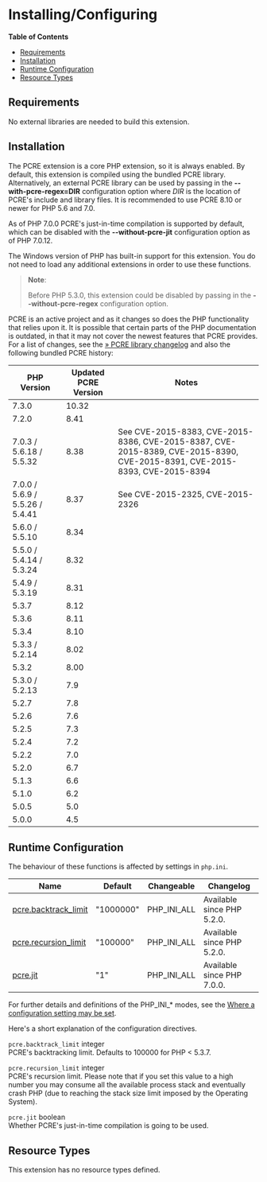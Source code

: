 Installing/Configuring
======================

**Table of Contents**

-   [Requirements](/pcre/setup.html#Requirements)
-   [Installation](/pcre/setup.html#Installation)
-   [Runtime Configuration](/pcre/setup.html#Runtime%20Configuration)
-   [Resource Types](/pcre/setup.html#Resource%20Types)

Requirements
------------

No external libraries are needed to build this extension.

Installation
------------

The PCRE extension is a core PHP extension, so it is always enabled. By
default, this extension is compiled using the bundled PCRE library.
Alternatively, an external PCRE library can be used by passing in the
**--with-pcre-regex=DIR** configuration option where *DIR* is the
location of PCRE's include and library files. It is recommended to use
PCRE 8.10 or newer for PHP 5.6 and 7.0.

As of PHP 7.0.0 PCRE's just-in-time compilation is supported by default,
which can be disabled with the **--without-pcre-jit** configuration
option as of PHP 7.0.12.

The Windows version of PHP has built-in support for this extension. You
do not need to load any additional extensions in order to use these
functions.

> **Note**:
>
> Before PHP 5.3.0, this extension could be disabled by passing in the
> **--without-pcre-regex** configuration option.

PCRE is an active project and as it changes so does the PHP
functionality that relies upon it. It is possible that certain parts of
the PHP documentation is outdated, in that it may not cover the newest
features that PCRE provides. For a list of changes, see the
<a href="http://www.pcre.org/original/changelog.txt" class="link external">» PCRE library changelog</a>
and also the following bundled PCRE history:

| PHP Version                     | Updated PCRE Version | Notes                                                                                                                      |
|---------------------------------|----------------------|----------------------------------------------------------------------------------------------------------------------------|
| 7.3.0                           | 10.32                |                                                                                                                            |
| 7.2.0                           | 8.41                 |                                                                                                                            |
| 7.0.3 / 5.6.18 / 5.5.32         | 8.38                 | See CVE-2015-8383, CVE-2015-8386, CVE-2015-8387, CVE-2015-8389, CVE-2015-8390, CVE-2015-8391, CVE-2015-8393, CVE-2015-8394 |
| 7.0.0 / 5.6.9 / 5.5.26 / 5.4.41 | 8.37                 | See CVE-2015-2325, CVE-2015-2326                                                                                           |
| 5.6.0 / 5.5.10                  | 8.34                 |                                                                                                                            |
| 5.5.0 / 5.4.14 / 5.3.24         | 8.32                 |                                                                                                                            |
| 5.4.9 / 5.3.19                  | 8.31                 |                                                                                                                            |
| 5.3.7                           | 8.12                 |                                                                                                                            |
| 5.3.6                           | 8.11                 |                                                                                                                            |
| 5.3.4                           | 8.10                 |                                                                                                                            |
| 5.3.3 / 5.2.14                  | 8.02                 |                                                                                                                            |
| 5.3.2                           | 8.00                 |                                                                                                                            |
| 5.3.0 / 5.2.13                  | 7.9                  |                                                                                                                            |
| 5.2.7                           | 7.8                  |                                                                                                                            |
| 5.2.6                           | 7.6                  |                                                                                                                            |
| 5.2.5                           | 7.3                  |                                                                                                                            |
| 5.2.4                           | 7.2                  |                                                                                                                            |
| 5.2.2                           | 7.0                  |                                                                                                                            |
| 5.2.0                           | 6.7                  |                                                                                                                            |
| 5.1.3                           | 6.6                  |                                                                                                                            |
| 5.1.0                           | 6.2                  |                                                                                                                            |
| 5.0.5                           | 5.0                  |                                                                                                                            |
| 5.0.0                           | 4.5                  |                                                                                                                            |

Runtime Configuration
---------------------

The behaviour of these functions is affected by settings in `php.ini`.

| Name                                                              | Default   | Changeable    | Changelog                  |
|-------------------------------------------------------------------|-----------|---------------|----------------------------|
| <a href="/pcre/setup.html#" class="link">pcre.backtrack_limit</a> | "1000000" | PHP\_INI\_ALL | Available since PHP 5.2.0. |
| <a href="/pcre/setup.html#" class="link">pcre.recursion_limit</a> | "100000"  | PHP\_INI\_ALL | Available since PHP 5.2.0. |
| <a href="/pcre/setup.html#" class="link">pcre.jit</a>             | "1"       | PHP\_INI\_ALL | Available since PHP 7.0.0. |

For further details and definitions of the PHP\_INI\_\* modes, see the
<a href="/configuration/changes/modes.html" class="xref">Where a configuration setting may be set</a>.

Here's a short explanation of the configuration directives.

`pcre.backtrack_limit` <span class="type">integer</span>  
PCRE's backtracking limit. Defaults to 100000 for PHP \< 5.3.7.

`pcre.recursion_limit` <span class="type">integer</span>  
PCRE's recursion limit. Please note that if you set this value to a high
number you may consume all the available process stack and eventually
crash PHP (due to reaching the stack size limit imposed by the Operating
System).

`pcre.jit` <span class="type">boolean</span>  
Whether PCRE's just-in-time compilation is going to be used.

Resource Types
--------------

This extension has no resource types defined.

